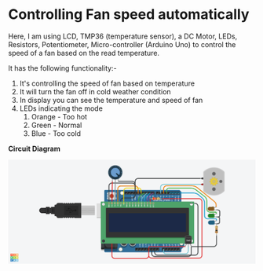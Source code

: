 # Controlling Fan speed automatically

Here, I am using LCD, TMP36 (temperature sensor), a DC Motor, LEDs, Resistors, Potentiometer, Micro-controller (Arduino Uno) to control the speed of a fan based on the read temperature.

It has the following functionality:-
1.  It's controlling the speed of fan based on temperature
2.  It will turn the fan off in cold weather condition
3.  In display you can see the temperature and speed of fan
4.  LEDs indicating the mode
    1.  Orange - Too hot
    2.  Green - Normal
    3.  Blue - Too cold
 
<b>Circuit Diagram</b>

<img src="fan_ckt.png">
